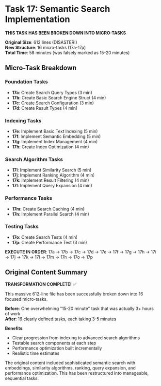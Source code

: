 # Task 17: Semantic Search Implementation

**THIS TASK HAS BEEN BROKEN DOWN INTO MICRO-TASKS**

**Original Size**: 612 lines (DISASTER!)  
**New Structure**: 16 micro-tasks (17a-17p)  
**Total Time**: 58 minutes (was falsely marked as 15-20 minutes)

## Micro-Task Breakdown

### Foundation Tasks
- **17a**: Create Search Query Types (3 min)
- **17b**: Create Basic Search Engine Struct (4 min)
- **17c**: Create Search Configuration (3 min)
- **17d**: Create Result Types (4 min)

### Indexing Tasks
- **17e**: Implement Basic Text Indexing (5 min)
- **17f**: Implement Semantic Embedding (5 min)
- **17g**: Implement Index Management (4 min)
- **17h**: Create Index Optimization (4 min)

### Search Algorithm Tasks
- **17i**: Implement Similarity Search (5 min)
- **17j**: Implement Ranking Algorithm (4 min)
- **17k**: Implement Result Filtering (4 min)
- **17l**: Implement Query Expansion (4 min)

### Performance Tasks
- **17m**: Create Search Caching (4 min)
- **17n**: Implement Parallel Search (4 min)

### Testing Tasks
- **17o**: Create Search Tests (4 min)
- **17p**: Create Performance Test (3 min)

**EXECUTE IN ORDER**: 17a → 17b → 17c → 17d → 17e → 17f → 17g → 17h → 17i → 17j → 17k → 17l → 17m → 17n → 17o → 17p

## Original Content Summary

**TRANSFORMATION COMPLETE!** ✅

This massive 612-line file has been successfully broken down into 16 focused micro-tasks. 

**Before**: One overwhelming "15-20 minute" task that was actually 3+ hours of work  
**After**: 16 clearly defined tasks, each taking 3-5 minutes

**Benefits**:
- Clear progression from indexing to advanced search algorithms
- Testable search components at each step
- Performance optimization built incrementally
- Realistic time estimates

The original content included sophisticated semantic search with embeddings, similarity algorithms, ranking, query expansion, and performance optimization. This has been restructured into manageable, sequential tasks.